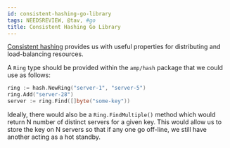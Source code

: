 ```yaml
---
id: consistent-hashing-go-library
tags: NEEDSREVIEW, @tav, #go
title: Consistent Hashing Go Library
---
```


[Consistent hashing](http://en.wikipedia.org/wiki/Consistent_hashing) provides
us with useful properties for distributing and load-balancing resources.

A `Ring` type should be provided within the `amp/hash` package that we could
use as follows:

  ```go
  ring := hash.NewRing("server-1", "server-5")
  ring.Add("server-28")
  server := ring.Find([]byte("some-key"))
  ```

Ideally, there would also be a `Ring.FindMultiple()` method which would return
N number of distinct servers for a given key. This would allow us to store the
key on N servers so that if any one go off-line, we still have another acting
as a hot standby.